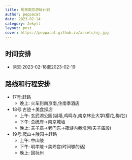 ```yaml
---
title: 周末南京游玩计划
author: peppacat
date: 2023-02-14
category: Jekyll
layout: post
cover: https://peppacat.github.io/assets/nj.jpg
---
```


时间安排
-------------
+ 两天:2023-02-18至2023-02-19

路线和行程安排
-------------
+ 17号:赶路
  + 晚上: 火车到南京南,住南季酒店
+ 18号:古迹＋美食探店
  + 上午: 玄武湖公园(城墙,鸡鸣寺,南京林业大学(樱花,梅花))
  + 下午: 总统府->南京城墙
  + 晚上: 夫子庙->老门东->夜游内秦淮河(夫子庙段)
+ 19号:爬山＋陵园＋赶路
  + 上午: 中山陵
  + 下午: 明孝陵->美玲宫(时间够的话)
  + 晚上: 回杭州
